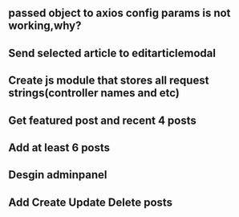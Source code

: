## passed object to axios config params is not working,why?
## Send selected article to editarticlemodal
## Create js module that stores all request strings(controller names and etc)

## Get featured post and recent 4 posts

## Add at least 6 posts

## Desgin adminpanel

## Add Create Update Delete posts